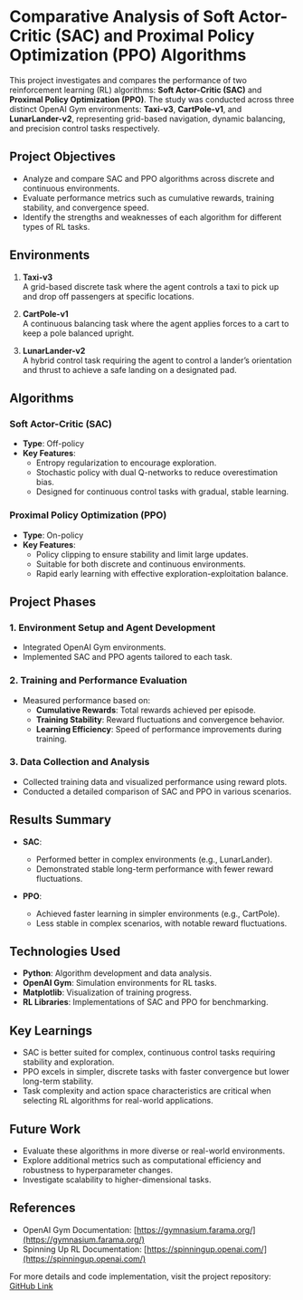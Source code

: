 # Comparative Analysis of Soft Actor-Critic (SAC) and Proximal Policy Optimization (PPO) Algorithms

This project investigates and compares the performance of two reinforcement learning (RL) algorithms: **Soft Actor-Critic (SAC)** and **Proximal Policy Optimization (PPO)**. The study was conducted across three distinct OpenAI Gym environments: **Taxi-v3**, **CartPole-v1**, and **LunarLander-v2**, representing grid-based navigation, dynamic balancing, and precision control tasks respectively.

## Project Objectives
- Analyze and compare SAC and PPO algorithms across discrete and continuous environments.
- Evaluate performance metrics such as cumulative rewards, training stability, and convergence speed.
- Identify the strengths and weaknesses of each algorithm for different types of RL tasks.

## Environments
1. **Taxi-v3**  
   A grid-based discrete task where the agent controls a taxi to pick up and drop off passengers at specific locations.
   
2. **CartPole-v1**  
   A continuous balancing task where the agent applies forces to a cart to keep a pole balanced upright.

3. **LunarLander-v2**  
   A hybrid control task requiring the agent to control a lander’s orientation and thrust to achieve a safe landing on a designated pad.

## Algorithms
### Soft Actor-Critic (SAC)
- **Type**: Off-policy  
- **Key Features**:
  - Entropy regularization to encourage exploration.
  - Stochastic policy with dual Q-networks to reduce overestimation bias.
  - Designed for continuous control tasks with gradual, stable learning.

### Proximal Policy Optimization (PPO)
- **Type**: On-policy  
- **Key Features**:
  - Policy clipping to ensure stability and limit large updates.
  - Suitable for both discrete and continuous environments.
  - Rapid early learning with effective exploration-exploitation balance.

## Project Phases
### 1. Environment Setup and Agent Development
- Integrated OpenAI Gym environments.
- Implemented SAC and PPO agents tailored to each task.

### 2. Training and Performance Evaluation
- Measured performance based on:
  - **Cumulative Rewards**: Total rewards achieved per episode.
  - **Training Stability**: Reward fluctuations and convergence behavior.
  - **Learning Efficiency**: Speed of performance improvements during training.

### 3. Data Collection and Analysis
- Collected training data and visualized performance using reward plots.
- Conducted a detailed comparison of SAC and PPO in various scenarios.

## Results Summary
- **SAC**: 
  - Performed better in complex environments (e.g., LunarLander).
  - Demonstrated stable long-term performance with fewer reward fluctuations.
  
- **PPO**: 
  - Achieved faster learning in simpler environments (e.g., CartPole).
  - Less stable in complex scenarios, with notable reward fluctuations.

## Technologies Used
- **Python**: Algorithm development and data analysis.
- **OpenAI Gym**: Simulation environments for RL tasks.
- **Matplotlib**: Visualization of training progress.
- **RL Libraries**: Implementations of SAC and PPO for benchmarking.

## Key Learnings
- SAC is better suited for complex, continuous control tasks requiring stability and exploration.
- PPO excels in simpler, discrete tasks with faster convergence but lower long-term stability.
- Task complexity and action space characteristics are critical when selecting RL algorithms for real-world applications.

## Future Work
- Evaluate these algorithms in more diverse or real-world environments.
- Explore additional metrics such as computational efficiency and robustness to hyperparameter changes.
- Investigate scalability to higher-dimensional tasks.

## References
- OpenAI Gym Documentation: [https://gymnasium.farama.org/](https://gymnasium.farama.org/)
- Spinning Up RL Documentation: [https://spinningup.openai.com/](https://spinningup.openai.com/)

For more details and code implementation, visit the project repository: [GitHub Link](https://github.com/kaushik884/RLProject)
